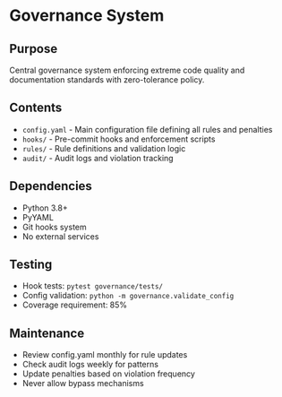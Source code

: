 # Governance System

## Purpose
Central governance system enforcing extreme code quality and documentation standards with zero-tolerance policy.

## Contents
- `config.yaml` - Main configuration file defining all rules and penalties
- `hooks/` - Pre-commit hooks and enforcement scripts
- `rules/` - Rule definitions and validation logic
- `audit/` - Audit logs and violation tracking

## Dependencies
- Python 3.8+
- PyYAML
- Git hooks system
- No external services

## Testing
- Hook tests: `pytest governance/tests/`
- Config validation: `python -m governance.validate_config`
- Coverage requirement: 85%

## Maintenance
- Review config.yaml monthly for rule updates
- Check audit logs weekly for patterns
- Update penalties based on violation frequency
- Never allow bypass mechanisms